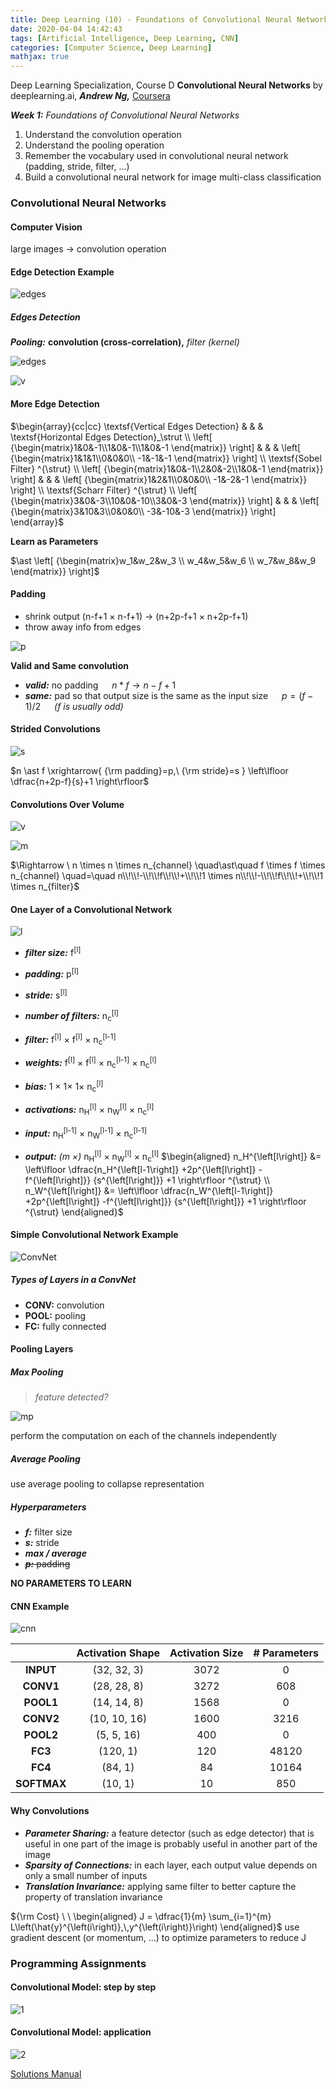 ```yaml
---
title: Deep Learning (10) · Foundations of Convolutional Neural Networks
date: 2020-04-04 14:42:43
tags: [Artificial Intelligence, Deep Learning, CNN]
categories: [Computer Science, Deep Learning]
mathjax: true
---
```


Deep Learning Specialization, Course D
**Convolutional Neural Networks** by deeplearning.ai, ***Andrew Ng,*** [Coursera]( https://www.coursera.org/learn/neural-networks-deep-learning/home/info)

***Week 1:*** *Foundations of Convolutional Neural Networks*

1. Understand the convolution operation
2. Understand the pooling operation
3. Remember the vocabulary used in convolutional neural network (padding, stride, filter, ...)
4. Build a convolutional neural network for image multi-class classification

<!-- more -->

### Convolutional Neural Networks

#### Computer Vision

large images → convolution operation

#### Edge Detection Example

![edges](Deep-Learning-Andrew-Ng-10/1.png)

##### Edges Detection

***Pooling:*** **convolution (cross-correlation),** *filter (kernel)*

![edges](Deep-Learning-Andrew-Ng-10/2.gif)

![v](Deep-Learning-Andrew-Ng-10/3.png)

#### More Edge Detection

$\begin{array}{cc|cc} \textsf{Vertical Edges Detection} & & & \textsf{Horizontal Edges Detection}_\strut \\ \left[ {\begin{matrix}1&0&-1\\1&0&-1\\1&0&-1 \end{matrix}} \right] & & & \left[ {\begin{matrix}1&1&1\\0&0&0\\ -1&-1&-1 \end{matrix}} \right] \\ \textsf{Sobel Filter} ^{\strut} \\ \left[ {\begin{matrix}1&0&-1\\2&0&-2\\1&0&-1 \end{matrix}} \right] & & & \left[ {\begin{matrix}1&2&1\\0&0&0\\ -1&-2&-1 \end{matrix}} \right] \\ \textsf{Scharr Filter} ^{\strut} \\ \left[ {\begin{matrix}3&0&-3\\10&0&-10\\3&0&-3 \end{matrix}} \right] & & & \left[ {\begin{matrix}3&10&3\\0&0&0\\ -3&-10&-3 \end{matrix}} \right] \end{array}$

**Learn as Parameters**

$\ast \left[ {\begin{matrix}w_1&w_2&w_3 \\ w_4&w_5&w_6 \\ w_7&w_8&w_9 \end{matrix}} \right]$

#### Padding

- shrink output (n-f+1 × n-f+1) → (n+2p-f+1 × n+2p-f+1)
- throw away info from edges

![p](Deep-Learning-Andrew-Ng-10/4.png)

**Valid and Same convolution**

- ***valid:*** no padding &emsp; $n \ast f \rightarrow n-f+1$
- ***same:*** pad so that output size is the same as the input size &emsp; $p=(f-1)/2$ &emsp; *(f is usually odd)*

#### Strided Convolutions

![s](Deep-Learning-Andrew-Ng-10/5.png)

$n \ast f \xrightarrow{ {\rm padding}=p,\ {\rm stride}=s } \left\lfloor \dfrac{n+2p-f}{s}+1 \right\rfloor$

#### Convolutions Over Volume

![v](Deep-Learning-Andrew-Ng-10/6.png)

![m](Deep-Learning-Andrew-Ng-10/7.png)

$\Rightarrow \ n \times n \times n_{channel} \quad\ast\quad f \times f \times n_{channel} \quad=\quad n\\!\\!-\\!\\!f\\!\\!+\\!\\!1 \times n\\!\\!-\\!\\!f\\!\\!+\\!\\!1 \times n_{filter}$

#### One Layer of a Convolutional Network

![l](Deep-Learning-Andrew-Ng-10/8.png)

- ***filter size:*** f<sup>[l]</sup>
- ***padding:*** p<sup>[l]</sup>
- ***stride:*** s<sup>[l]</sup>
- ***number of filters:*** n<sub>c</sub><sup>[l]</sup>

- ***filter:*** f<sup>[l]</sup> × f<sup>[l]</sup> × n<sub>c</sub><sup>[l-1]</sup>
- ***weights:*** f<sup>[l]</sup> × f<sup>[l]</sup> × n<sub>c</sub><sup>[l-1]</sup> × n<sub>c</sub><sup>[l]</sup>
- ***bias:*** 1 × 1× 1× n<sub>c</sub><sup>[l]</sup>
- ***activations:*** n<sub>H</sub><sup>[l]</sup> × n<sub>W</sub><sup>[l]</sup> × n<sub>c</sub><sup>[l]</sup>
- ***input:*** n<sub>H</sub><sup>[l-1]</sup> × n<sub>W</sub><sup>[l-1]</sup> × n<sub>c</sub><sup>[l-1]</sup>
- ***output:*** *(m ×)* n<sub>H</sub><sup>[l]</sup> × n<sub>W</sub><sup>[l]</sup> × n<sub>c</sub><sup>[l]</sup>
  $\begin{aligned} n_H^{\left[l\right]} &= \left\lfloor \dfrac{n_H^{\left[l-1\right]} +2p^{\left[l\right]} -f^{\left[l\right]}} {s^{\left[l\right]}} +1 \right\rfloor ^{\strut} \\ n_W^{\left[l\right]} &= \left\lfloor \dfrac{n_W^{\left[l-1\right]} +2p^{\left[l\right]} -f^{\left[l\right]}} {s^{\left[l\right]}} +1 \right\rfloor ^{\strut} \end{aligned}$

#### Simple Convolutional Network Example

![ConvNet](Deep-Learning-Andrew-Ng-10/9.png)

##### Types of Layers in a ConvNet

- **CONV:** convolution
- **POOL:** pooling
- **FC:** fully connected

#### Pooling Layers

##### Max Pooling

> *feature detected?*

![mp](Deep-Learning-Andrew-Ng-10/10.png)

perform the computation on each of the channels independently

##### Average Pooling

use average pooling to collapse representation

##### Hyperparameters

- ***f:*** filter size
- ***s:*** stride
- ***max / average***
- ~~***p:*** padding~~

**NO PARAMETERS TO LEARN**

#### CNN Example

![cnn](Deep-Learning-Andrew-Ng-10/11.png)

|             | Activation Shape | Activation Size | \# Parameters |
| :---------: | :--------------: | :-------------: | :-----------: |
|  **INPUT**  |   (32, 32, 3)    |      3072       |       0       |
|  **CONV1**  |   (28, 28, 8)    |      3272       |      608      |
|  **POOL1**  |   (14, 14, 8)    |      1568       |       0       |
|  **CONV2**  |   (10, 10, 16)   |      1600       |     3216      |
|  **POOL2**  |    (5, 5, 16)    |       400       |       0       |
|   **FC3**   |     (120, 1)     |       120       |     48120     |
|   **FC4**   |     (84, 1)      |       84        |     10164     |
| **SOFTMAX** |     (10, 1)      |       10        |      850      |

#### Why Convolutions

- ***Parameter Sharing:*** a feature detector (such as edge detector) that is useful in one part of the image is probably useful in another part of the image
- ***Sparsity of Connections:*** in each layer, each output value depends on only a small number of inputs
- ***Translation Invariance:*** applying same filter to better capture the property of translation invariance

${\rm Cost} \ \ \begin{aligned} J = \dfrac{1}{m} \sum_{i=1}^{m} L\left(\hat{y}^{\left(i\right)},\,y^{\left(i\right)}\right) \end{aligned}$
use gradient descent (or momentum, ...) to optimize parameters to reduce J

### Programming Assignments

#### Convolutional Model: step by step

![1](/Deep-Learning-Andrew-Ng-10/12.png)

#### Convolutional Model: application

![2](/Deep-Learning-Andrew-Ng-10/13.png)

<a href='https://github.com/muhac/coursera-deep-learning-solutions' target="_blank">Solutions Manual</a>
